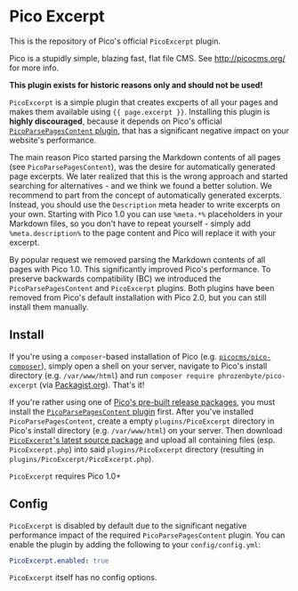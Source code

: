 Pico Excerpt
============

This is the repository of Pico's official `PicoExcerpt` plugin.

Pico is a stupidly simple, blazing fast, flat file CMS. See http://picocms.org/ for more info.

**This plugin exists for historic reasons only and should not be used!**

`PicoExcerpt` is a simple plugin that creates excperts of all your pages and makes them available using `{{ page.excerpt }}`. Installing this plugin is **highly discouraged**, because it depends on Pico's official [`PicoParsePagesContent` plugin][PicoParsePagesContent], that has a significant negative impact on your website's performance.

The main reason Pico started parsing the Markdown contents of all pages (see `PicoParsePagesContent`), was the desire for automatically generated page excerpts. We later realized that this is the wrong approach and started searching for alternatives - and we think we found a better solution. We recommend to part from the concept of automatically generated excerpts. Instead, you should use the `Description` meta header to write excerpts on your own. Starting with Pico 1.0 you can use `%meta.*%` placeholders in your Markdown files, so you don't have to repeat yourself - simply add `%meta.description%` to the page content and Pico will replace it with your excerpt.

By popular request we removed parsing the Markdown contents of all pages with Pico 1.0. This significantly improved Pico's performance. To preserve backwards compatibility (BC) we introduced the `PicoParsePagesContent` and `PicoExcerpt` plugins. Both plugins have been removed from Pico's default installation with Pico 2.0, but you can still install them manually.

Install
-------

If you're using a `composer`-based installation of Pico (e.g. [`picocms/pico-composer`][PicoComposer]), simply open a shell on your server, navigate to Pico's install directory (e.g. `/var/www/html`) and run `composer require phrozenbyte/pico-excerpt` (via [Packagist.org][]). That's it!

If you're rather using one of [Pico's pre-built release packages][PicoRelease], you must install the [`PicoParsePagesContent` plugin][PicoParsePagesContent] first. After you've installed `PicoParsePagesContent`, create a empty `plugins/PicoExcerpt` directory in Pico's install directory (e.g. `/var/www/html`) on your server. Then download [`PicoExcerpt`'s latest source package][PicoPluginRelease] and upload all containing files (esp. `PicoExcerpt.php`) into said `plugins/PicoExcerpt` directory (resulting in `plugins/PicoExcerpt/PicoExcerpt.php`).

`PicoExcerpt` requires Pico 1.0+

Config
------

`PicoExcerpt` is disabled by default due to the significant negative performance impact of the required `PicoParsePagesContent` plugin. You can enable the plugin by adding the following to your `config/config.yml`:

```yml
PicoExcerpt.enabled: true
```

`PicoExcerpt` itself has no config options.

[PicoComposer]: https://github.com/picocms/pico-composer
[Packagist.org]: https://packagist.org/packages/phrozenbyte/pico-excerpt
[PicoRelease]: https://github.com/picocms/Pico/releases/latest
[PicoPluginRelease]: https://github.com/PhrozenByte/pico-excerpt/releases/latest
[PicoParsePagesContent]: https://github.com/PhrozenByte/pico-parse-pages-content
